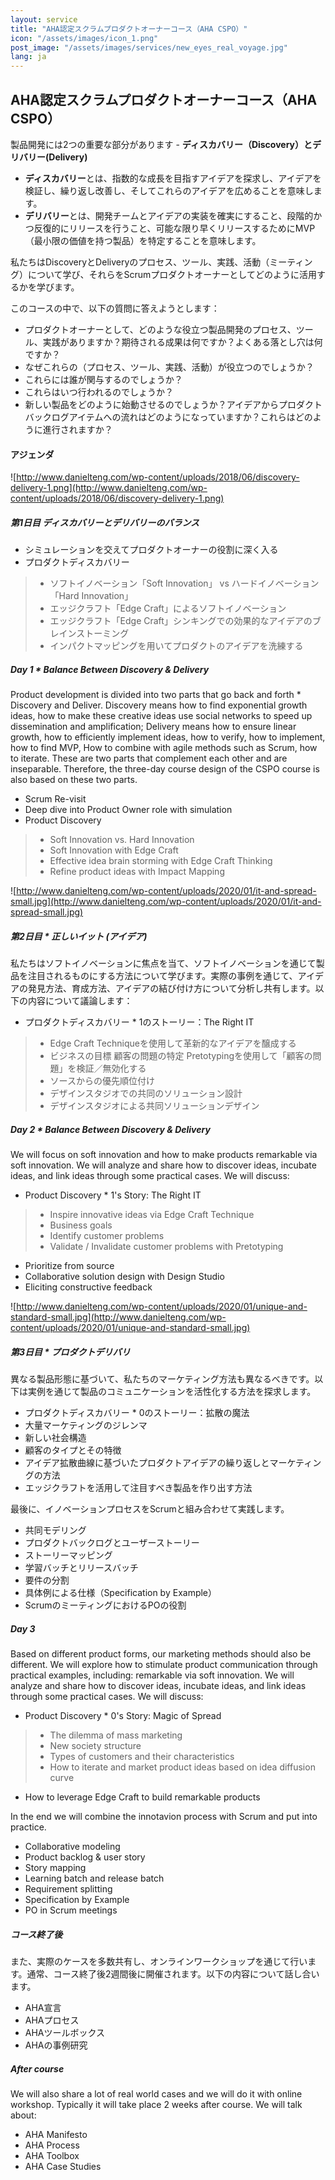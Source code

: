 ```yaml
---
layout: service
title: "AHA認定スクラムプロダクトオーナーコース（AHA CSPO）"
icon: "/assets/images/icon_1.png"
post_image: "/assets/images/services/new_eyes_real_voyage.jpg"
lang: ja
---
```


<h2>AHA認定スクラムプロダクトオーナーコース（AHA CSPO）</h2>

製品開発には2つの重要な部分があります - **ディスカバリー（Discovery）**と**デリバリー(Delivery)**

* **ディスカバリー**とは、指数的な成長を目指すアイデアを探求し、アイデアを検証し、繰り返し改善し、そしてこれらのアイデアを広めることを意味します。
* **デリバリー**とは、開発チームとアイデアの実装を確実にすること、段階的かつ反復的にリリースを行うこと、可能な限り早くリリースするためにMVP（最小限の価値を持つ製品）を特定することを意味します。 

私たちはDiscoveryとDeliveryのプロセス、ツール、実践、活動（ミーティング）について学び、それらをScrumプロダクトオーナーとしてどのように活用するかを学びます。

このコースの中で、以下の質問に答えようとします：

* プロダクトオーナーとして、どのような役立つ製品開発のプロセス、ツール、実践がありますか？期待される成果は何ですか？よくある落とし穴は何ですか？
* なぜこれらの（プロセス、ツール、実践、活動）が役立つのでしょうか？
* これらには誰が関与するのでしょうか？
* これらはいつ行われるのでしょうか？
* 新しい製品をどのように始動させるのでしょうか？アイデアからプロダクトバックログアイテムへの流れはどのようになっていますか？これらはどのように進行されますか？ 

#### アジェンダ

![http://www.danielteng.com/wp-content/uploads/2018/06/discovery-delivery-1.png](http://www.danielteng.com/wp-content/uploads/2018/06/discovery-delivery-1.png)

##### 第1日目 ディスカバリーとデリバリーのバランス

* シミュレーションを交えてプロダクトオーナーの役割に深く入る
* プロダクトディスカバリー
> * ソフトイノベーション「Soft Innovation」 vs ハードイノベーション「Hard Innovation」
> * エッジクラフト「Edge Craft」によるソフトイノベーション
> * エッジクラフト「Edge Craft」シンキングでの効果的なアイデアのブレインストーミング
> * インパクトマッピングを用いてプロダクトのアイデアを洗練する

##### Day 1 * Balance Between Discovery & Delivery

Product development is divided into two parts that go back and forth * Discovery and Deliver. Discovery means how to find exponential growth ideas, how to make these creative ideas use social networks to speed up dissemination and amplification; Delivery means how to ensure linear growth, how to efficiently implement ideas, how to verify, how to implement, how to find MVP, How to combine with agile methods such as Scrum, how to iterate. These are two parts that complement each other and are inseparable. Therefore, the three-day course design of the CSPO course is also based on these two parts.

* Scrum Re-visit
* Deep dive into Product Owner role with simulation
* Product Discovery
> * Soft Innovation vs. Hard Innovation
> * Soft Innovation with Edge Craft
> * Effective idea brain storming with Edge Craft Thinking
> * Refine product ideas with Impact Mapping

![http://www.danielteng.com/wp-content/uploads/2020/01/it-and-spread-small.jpg](http://www.danielteng.com/wp-content/uploads/2020/01/it-and-spread-small.jpg)

##### 第2日目 * 正しいイット (アイデア) 

私たちはソフトイノベーションに焦点を当て、ソフトイノベーションを通じて製品を注目されるものにする方法について学びます。実際の事例を通じて、アイデアの発見方法、育成方法、アイデアの結び付け方について分析し共有します。以下の内容について議論します：

* プロダクトディスカバリー * 1のストーリー：The Right IT
> * Edge Craft Techniqueを使用して革新的なアイデアを醸成する
> * ビジネスの目標 顧客の問題の特定 Pretotypingを使用して「顧客の問題」を検証／無効化する
> * ソースからの優先順位付け
> * デザインスタジオでの共同のソリューション設計
> * デザインスタジオによる共同ソリューションデザイン

##### Day 2 * Balance Between Discovery & Delivery

We will focus on soft innovation and how to make products remarkable via soft innovation. We will analyze and share how to discover ideas, incubate ideas, and link ideas through some practical cases. We will discuss:

* Product Discovery * 1's Story: The Right IT
> * Inspire innovative ideas via Edge Craft Technique
> * Business goals
> * Identify customer problems
> * Validate / Invalidate customer problems with Pretotyping
  * Prioritize from source
  * Collaborative solution design with Design Studio
  * Eliciting constructive feedback

![http://www.danielteng.com/wp-content/uploads/2020/01/unique-and-standard-small.jpg](http://www.danielteng.com/wp-content/uploads/2020/01/unique-and-standard-small.jpg)

##### 第3日目 * プロダクトデリバリ

異なる製品形態に基づいて、私たちのマーケティング方法も異なるべきです。以下は実例を通じて製品のコミュニケーションを活性化する方法を探求します。

* プロダクトディスカバリー * 0のストーリー：拡散の魔法
* 大量マーケティングのジレンマ
* 新しい社会構造
* 顧客のタイプとその特徴
* アイデア拡散曲線に基づいたプロダクトアイデアの繰り返しとマーケティングの方法
* エッジクラフトを活用して注目すべき製品を作り出す方法

最後に、イノベーションプロセスをScrumと組み合わせて実践します。

* 共同モデリング
* プロダクトバックログとユーザーストーリー
* ストーリーマッピング
* 学習バッチとリリースバッチ
* 要件の分割
* 具体例による仕様（Specification by Example）
* ScrumのミーティングにおけるPOの役割

##### Day 3

Based on different product forms, our marketing methods should also be different. We will explore how to stimulate product communication through practical examples, including: remarkable via soft innovation. We will analyze and share how to discover ideas, incubate ideas, and link ideas through some practical cases. We will discuss:

* Product Discovery * 0's Story: Magic of Spread
> * The dilemma of mass marketing
> * New society structure
> * Types of customers and their characteristics
> * How to iterate and market product ideas based on idea diffusion curve
  * How to leverage Edge Craft to build remarkable products

In the end we will combine the innotavion process with Scrum and put into practice.
* Collaborative modeling
* Product backlog & user story
* Story mapping
* Learning batch and release batch
* Requirement splitting
* Specification by Example
* PO in Scrum meetings

##### コース終了後

また、実際のケースを多数共有し、オンラインワークショップを通じて行います。通常、コース終了後2週間後に開催されます。以下の内容について話し合います。

* AHA宣言
* AHAプロセス
* AHAツールボックス
* AHAの事例研究

##### After course

We will also share a lot of real world cases and we will do it with online workshop. Typically it will take place 2 weeks after course. We will talk about:

* AHA Manifesto
* AHA Process
* AHA Toolbox
* AHA Case Studies
